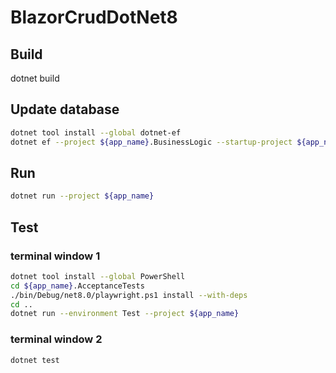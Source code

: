 # BlazorCrudDotNet8

## Build

dotnet build

## Update database

```bash
dotnet tool install --global dotnet-ef
dotnet ef --project ${app_name}.BusinessLogic --startup-project ${app_name} database update
```

## Run

```bash
dotnet run --project ${app_name}
```

## Test

### terminal window 1

```bash
dotnet tool install --global PowerShell
cd ${app_name}.AcceptanceTests
./bin/Debug/net8.0/playwright.ps1 install --with-deps
cd ..
dotnet run --environment Test --project ${app_name}
```

### terminal window 2

```bash
dotnet test
```
